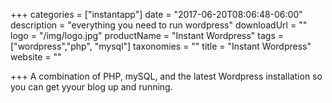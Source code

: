 +++
categories = ["instantapp"]
date = "2017-06-20T08:06:48-06:00"
description = "everything you need to run wordpress"
downloadUrl = ""
logo = "/img/logo.jpg"
productName = "Instant Wordpress"
tags = ["wordpress","php", "mysql"]
taxonomies = ""
title = "Instant Wordpress"
website = ""

+++
A combination of PHP, mySQL, and the latest Wordpress installation so you can get yyour blog up and running.
